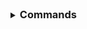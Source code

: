  
 <details>
     <summary><h3 style="display: inline;">Commands</h3></summary>
 
 | Command                       | Action                      | Permission |
 |-------------------------------|:----------------------------|------------|
 | `/color`                      | Open your Theme Menu        |     soon   |

 
 </details>
 
